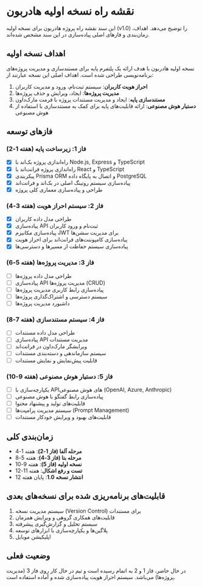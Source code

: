 # نقشه راه نسخه اولیه هادربون
<!-- Docs/05-نقشه-راه/01-نسخه-اولیه/نقشه-راه-نسخه-اولیه.md -->

این سند نقشه راه پروژه هادربون برای نسخه اولیه (v1.0) را توضیح می‌دهد. اهداف، زمان‌بندی و فاز‌های اصلی پیاده‌سازی در این سند مشخص شده‌اند.

## اهداف نسخه اولیه

نسخه اولیه هادربون با هدف ارائه یک پلتفرم پایه برای مستندسازی و مدیریت پروژه‌های برنامه‌نویسی طراحی شده است. اهداف اصلی این نسخه عبارتند از:

1. **احراز هویت کاربران**: سیستم ثبت‌نام، ورود و مدیریت کاربران
2. **مدیریت پروژه‌ها**: ایجاد، ویرایش و حذف پروژه‌ها
3. **مستندسازی پایه**: ایجاد و مدیریت مستندات پروژه با فرمت مارک‌داون
4. **دستیار هوش مصنوعی**: ارائه قابلیت‌های پایه برای کمک به مستندسازی با استفاده از هوش مصنوعی

## فازهای توسعه

### فاز 1: زیرساخت پایه (هفته 1-2)

- [x] راه‌اندازی پروژه بک‌اند با Node.js, Express و TypeScript
- [x] راه‌اندازی پروژه فرانت‌اند با React و TypeScript
- [x] پیکربندی Prisma ORM و اتصال به پایگاه داده PostgreSQL
- [x] پیاده‌سازی سیستم روتینگ اصلی در بک‌اند و فرانت‌اند
- [x] طراحی و پیاده‌سازی معماری کلی پروژه

### فاز 2: سیستم احراز هویت (هفته 3-4)

- [x] طراحی مدل داده کاربران
- [x] پیاده‌سازی API ثبت‌نام و ورود کاربران
- [x] پیاده‌سازی مکانیزم JWT برای مدیریت سشن‌ها
- [x] پیاده‌سازی کامپوننت‌های فرانت‌اند برای احراز هویت
- [x] پیاده‌سازی سیستم حفاظت از مسیرها و دسترسی‌ها

### فاز 3: مدیریت پروژه‌ها (هفته 5-6)

- [ ] طراحی مدل داده پروژه‌ها
- [ ] پیاده‌سازی API مدیریت پروژه‌ها (CRUD)
- [ ] پیاده‌سازی رابط کاربری مدیریت پروژه‌ها
- [ ] سیستم دسترسی و اشتراک‌گذاری پروژه‌ها
- [ ] داشبورد مدیریت پروژه‌ها

### فاز 4: سیستم مستندسازی (هفته 7-8)

- [ ] طراحی مدل داده مستندات
- [ ] پیاده‌سازی API مدیریت مستندات
- [ ] ویرایشگر مارک‌داون در فرانت‌اند
- [ ] سیستم سازماندهی و دسته‌بندی مستندات
- [ ] قابلیت پیش‌نمایش و نمایش مستندات

### فاز 5: دستیار هوش مصنوعی (هفته 9-10)

- [ ] یکپارچه‌سازی با API‌های هوش مصنوعی (OpenAI, Azure, Anthropic)
- [ ] پیاده‌سازی رابط گفتگو با هوش مصنوعی
- [ ] قابلیت‌های تولید و پیشنهاد محتوا
- [ ] سیستم مدیریت پرامپت‌ها (Prompt Management)
- [ ] قابلیت‌های بهبود و ویرایش خودکار مستندات

## زمان‌بندی کلی

- **مرحله آلفا (فاز 1-2)**: هفته 1-4
- **مرحله بتا (فاز 3-4)**: هفته 5-8
- **نسخه اولیه (فاز 5)**: هفته 9-10
- **تست و رفع اشکال**: هفته 11-12
- **انتشار نسخه 1.0**: پایان هفته 12

## قابلیت‌های برنامه‌ریزی شده برای نسخه‌های بعدی

1. سیستم مدیریت نسخه (Version Control) برای مستندات
2. قابلیت‌های همکاری گروهی و ویرایش همزمان
3. سیستم تحلیل و گزارش‌گیری پیشرفته
4. پلاگین‌ها و یکپارچه‌سازی با ابزارهای توسعه
5. اپلیکیشن موبایل

## وضعیت فعلی

در حال حاضر، فاز 1 و 2 به اتمام رسیده است و تیم در حال کار روی فاز 3 (مدیریت پروژه‌ها) می‌باشد. سیستم احراز هویت پیاده‌سازی شده و آماده استفاده است. 